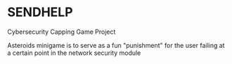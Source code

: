 # SENDHELP
Cybersecurity Capping Game Project

Asteroids minigame is to serve as a fun "punishment" for the user failing at a certain point in the network security module